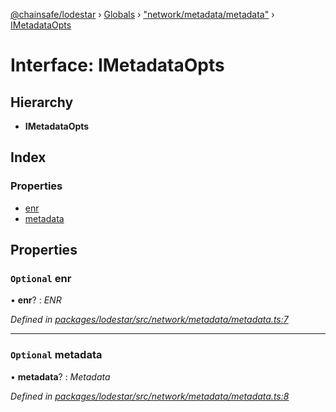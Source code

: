 [@chainsafe/lodestar](../README.md) › [Globals](../globals.md) › ["network/metadata/metadata"](../modules/_network_metadata_metadata_.md) › [IMetadataOpts](_network_metadata_metadata_.imetadataopts.md)

# Interface: IMetadataOpts

## Hierarchy

* **IMetadataOpts**

## Index

### Properties

* [enr](_network_metadata_metadata_.imetadataopts.md#optional-enr)
* [metadata](_network_metadata_metadata_.imetadataopts.md#optional-metadata)

## Properties

### `Optional` enr

• **enr**? : *ENR*

*Defined in [packages/lodestar/src/network/metadata/metadata.ts:7](https://github.com/ChainSafe/lodestar/blob/f536e8f/packages/lodestar/src/network/metadata/metadata.ts#L7)*

___

### `Optional` metadata

• **metadata**? : *Metadata*

*Defined in [packages/lodestar/src/network/metadata/metadata.ts:8](https://github.com/ChainSafe/lodestar/blob/f536e8f/packages/lodestar/src/network/metadata/metadata.ts#L8)*
